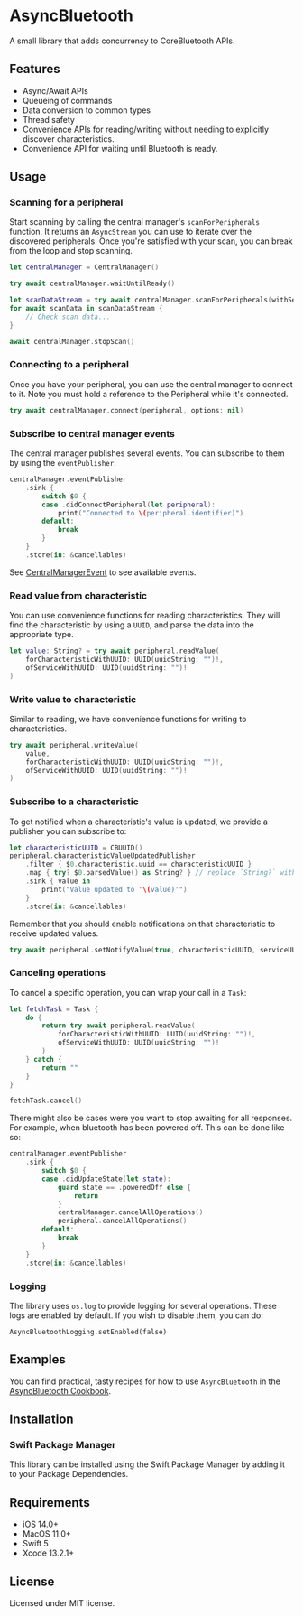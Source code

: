 # AsyncBluetooth
A small library that adds concurrency to CoreBluetooth APIs.

## Features
- Async/Await APIs
- Queueing of commands
- Data conversion to common types
- Thread safety
- Convenience APIs for reading/writing without needing to explicitly discover characteristics.
- Convenience API for waiting until Bluetooth is ready.

## Usage

### Scanning for a peripheral

Start scanning by calling the central manager's `scanForPeripherals` 
function. It returns an `AsyncStream` you can use to iterate over the 
discovered peripherals. Once you're satisfied with your scan, you can 
break from the loop and stop scanning.

```swift
let centralManager = CentralManager()

try await centralManager.waitUntilReady()

let scanDataStream = try await centralManager.scanForPeripherals(withServices: nil)
for await scanData in scanDataStream {
    // Check scan data...
}

await centralManager.stopScan()
```
### Connecting to a peripheral

Once you have your peripheral, you can use the central manager to connect 
to it. Note you must hold a reference to the Peripheral while it's 
connected.

```swift
try await centralManager.connect(peripheral, options: nil)
```

### Subscribe to central manager events

The central manager publishes several events. You can subscribe to them by using the `eventPublisher`.

```swift
centralManager.eventPublisher
    .sink {
        switch $0 {
        case .didConnectPeripheral(let peripheral):
            print("Connected to \(peripheral.identifier)")
        default:
            break
        }
    }
    .store(in: &cancellables)
```

See [CentralManagerEvent](Sources/CentralManager/CentralManagerEvent.swift) to see available events.


### Read value from characteristic

You can use convenience functions for reading characteristics. They will find the characteristic by using a `UUID`, and 
parse the data into the appropriate type.

```swift
let value: String? = try await peripheral.readValue(
    forCharacteristicWithUUID: UUID(uuidString: "")!,
    ofServiceWithUUID: UUID(uuidString: "")!
)

```

### Write value to characteristic

Similar to reading, we have convenience functions for writing to characteristics.

```swift
try await peripheral.writeValue(
    value,
    forCharacteristicWithUUID: UUID(uuidString: "")!,
    ofServiceWithUUID: UUID(uuidString: "")!
)

```

### Subscribe to a characteristic

To get notified when a characteristic's value is updated, we provide a publisher you can subscribe to:

```swift
let characteristicUUID = CBUUID()
peripheral.characteristicValueUpdatedPublisher
    .filter { $0.characteristic.uuid == characteristicUUID }
    .map { try? $0.parsedValue() as String? } // replace `String?` with your type
    .sink { value in
        print("Value updated to '\(value)'")
    }
    .store(in: &cancellables)
```

Remember that you should enable notifications on that characteristic to receive updated values.

```swift
try await peripheral.setNotifyValue(true, characteristicUUID, serviceUUID)
```

### Canceling operations

To cancel a specific operation, you can wrap your call in a `Task`:

```swift
let fetchTask = Task {
    do {
        return try await peripheral.readValue(
            forCharacteristicWithUUID: UUID(uuidString: "")!,
            ofServiceWithUUID: UUID(uuidString: "")!
        )
    } catch {
        return ""
    }
}

fetchTask.cancel()
```

There might also be cases were you want to stop awaiting for all responses. For example, when bluetooth has been powered off. This can be done like so:

```swift
centralManager.eventPublisher
    .sink {
        switch $0 {
        case .didUpdateState(let state):
            guard state == .poweredOff else {
                return
            }
            centralManager.cancelAllOperations()
            peripheral.cancelAllOperations()
        default:
            break
        }
    }
    .store(in: &cancellables)
```

### Logging

The library uses `os.log` to provide logging for several operations. These logs are enabled by default. If you wish to disable them, you can do:

```
AsyncBluetoothLogging.setEnabled(false)
```

## Examples

You can find practical, tasty recipes for how to use `AsyncBluetooth` in the 
[AsyncBluetooth Cookbook](https://github.com/manolofdez/AsyncBluetoothCookbook).

## Installation

### Swift Package Manager

This library can be installed using the Swift Package Manager by adding it 
to your Package Dependencies.

## Requirements

- iOS 14.0+
- MacOS 11.0+
- Swift 5
- Xcode 13.2.1+

## License

Licensed under MIT license.
